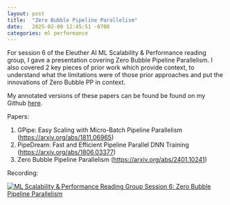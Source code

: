 ```yaml
---
layout: post
title:  "Zero Bubble Pipeline Parallelism"
date:   2025-02-09 12:45:51 -0700
categories: ml performance
---
```


For session 6 of the Eleuther AI ML Scalability & Performance reading group, I gave a presentation covering Zero Bubble Pipeline Parallelism. I also covered 2 key pieces of prior work which provide context, to understand what the limitations were of those prior approaches and put the innovations of Zero Bubble PP in context.

My annotated versions of these papers can be found be found on my Github [here](https://github.com/danielvegamyhre/ml-scalability-and-performance-reading-group/tree/main/session_6).


Papers:
1. GPipe: Easy Scaling with Micro-Batch Pipeline Parallelism (https://arxiv.org/abs/1811.06965)
2. PipeDream: Fast and Efficient Pipeline Parallel DNN Training (https://arxiv.org/abs/1806.03377)
3. Zero Bubble Pipeline Parallelism (https://arxiv.org/abs/2401.10241)

Recording:

[![ML Scalability & Performance Reading Group Session 6: Zero Bubble Pipeline Parallelism](https://youtu.be/4wTuGkiob7o?si=xX6gHpgnvSKmJgCE/maxresdefault.jpg)](https://youtu.be/4wTuGkiob7o?si=xX6gHpgnvSKmJgCE)
